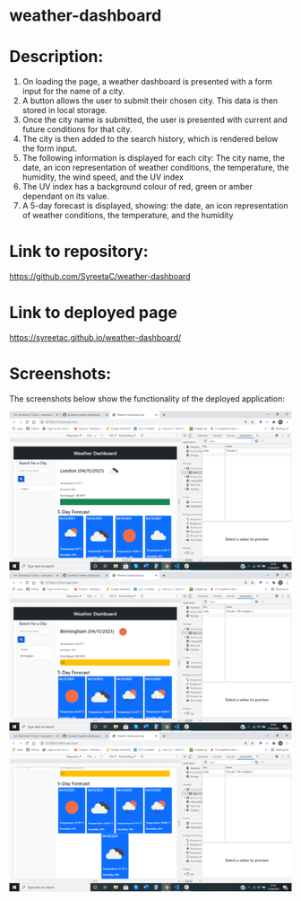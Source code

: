 # weather-dashboard

# Description:

1. On loading the page, a weather dashboard is presented with a form input for the name of a city.
2. A button allows the user to submit their chosen city. This data is then stored in local storage.
3. Once the city name is submitted, the user is presented with current and future conditions for that city.
4. The city is then added to the search history, which is rendered below the form input.
5. The following information is displayed for each city:
   The city name, the date, an icon representation of weather conditions, the temperature, the humidity, the wind speed, and the UV index
6. The UV index has a background colour of red, green or amber dependant on its value.
7. A 5-day forecast is displayed, showing: the date, an icon representation of weather conditions, the temperature, and the humidity

# Link to repository:

https://github.com/SyreetaC/weather-dashboard

# Link to deployed page

https://syreetac.github.io/weather-dashboard/

# Screenshots:

The screenshots below show the functionality of the deployed application:

![screenshot](<./assets/images/Screenshot%20(22).png>)
![screenshot](<./assets/images/Screenshot%20(23).png>)
![screenshot](<./assets/images/Screenshot%20(24).png>)
